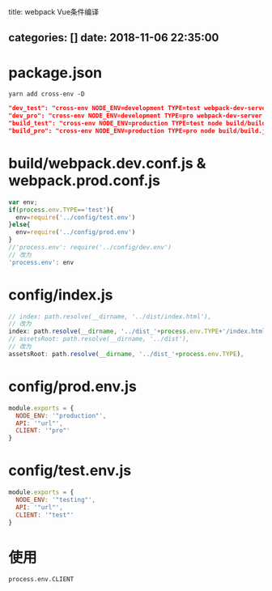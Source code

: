 title: webpack Vue条件编译

categories: []
date: 2018-11-06 22:35:00
---
# package.json
`yarn add cross-env -D`
```json
"dev_test": "cross-env NODE_ENV=development TYPE=test webpack-dev-server --inline --progress --config build/webpack.dev.conf.js",
"dev_pro": "cross-env NODE_ENV=development TYPE=pro webpack-dev-server --inline --progress --config build/webpack.dev.conf.js",
"build_test": "cross-env NODE_ENV=production TYPE=test node build/build.js",
"build_pro": "cross-env NODE_ENV=production TYPE=pro node build/build.js"
```
<!--more-->

# build/webpack.dev.conf.js & webpack.prod.conf.js
```js
var env;
if(process.env.TYPE=='test'){
  env=require('../config/test.env')
}else{
  env=require('../config/prod.env')
}
//'process.env': require('../config/dev.env')
// 改为
'process.env': env 
```

# config/index.js
```js
// index: path.resolve(__dirname, '../dist/index.html'),
// 改为
index: path.resolve(__dirname, '../dist_'+process.env.TYPE+'/index.html'),
// assetsRoot: path.resolve(__dirname, '../dist'),
// 改为
assetsRoot: path.resolve(__dirname, '../dist_'+process.env.TYPE),
```

# config/prod.env.js
```js
module.exports = {
  NODE_ENV: '"production"',
  API: '"url"',
  CLIENT: '"pro"'
}
```

# config/test.env.js
```js
module.exports = {
  NODE_ENV: '"testing"',
  API: '"url"',
  CLIENT: '"test"'
}
```

# 使用
`process.env.CLIENT`





